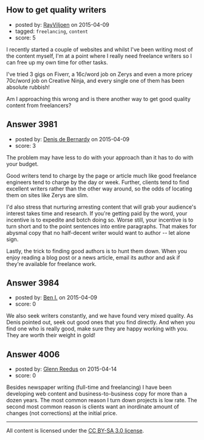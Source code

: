 ## How to get quality writers

- posted by: [RayViljoen](https://stackexchange.com/users/239883/rayviljoen) on 2015-04-09
- tagged: `freelancing`, `content`
- score: 5

I recently started a couple of websites and whilst I've been writing most of the content myself, I'm at a point where I really need freelance writers so I can free up my own time for other tasks.

I've tried 3 gigs on Fiverr, a 16c/word job on Zerys and even a more pricey 70c/word job on Creative Ninja, and every single one of them has been absolute rubbish! 

Am I approaching this wrong and is there another way to get good quality content from freelancers?



## Answer 3981

- posted by: [Denis de Bernardy](https://stackexchange.com/users/182468/denis-de-bernardy) on 2015-04-09
- score: 3

The problem may have less to do with your approach than it has to do with your budget.

Good writers tend to charge by the page or article much like good freelance engineers tend to charge by the day or week. Further, clients tend to find excellent writers rather than the other way around, so the odds of locating them on sites like Zerys are slim.

I'd also stress that nurturing arresting content that will grab your audience's interest takes time and research. If you're getting paid by the word, your incentive is to expedite and botch doing so. Worse still, your incentive is to turn short and to the point sentences into entire paragraphs. That makes for abysmal copy that no half-decent writer would want to author -- let alone sign.

Lastly, the trick to finding good authors is to hunt them down. When you enjoy reading a blog post or a news article, email its author and ask if they're available for freelance work.


## Answer 3984

- posted by: [Ben I.](https://stackexchange.com/users/5187045/ben-i) on 2015-04-09
- score: 0

We also seek writers constantly, and we have found very mixed quality. As Denis pointed out, seek out good ones that you find directly.  And when you find one who is really good, make sure they are happy working with you.  They are worth their weight in gold!


## Answer 4006

- posted by: [Glenn Reedus](https://stackexchange.com/users/6138861/glenn-reedus) on 2015-04-14
- score: 0

Besides newspaper writing (full-time and freelancing) I have been developing web content and business-to-business copy for more than a dozen years. The most common reason I turn down projects is low rate. The second most common reason is clients want an inordinate amount of changes (not corrections) at the initial price. 



---

All content is licensed under the [CC BY-SA 3.0 license](https://creativecommons.org/licenses/by-sa/3.0/).
